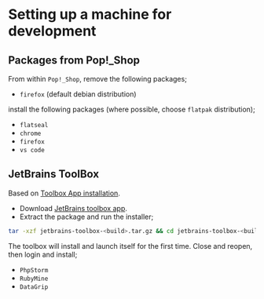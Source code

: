 # Setting up a machine for development

## Packages from Pop!_Shop

From within `Pop!_Shop`, remove the following packages;

* `firefox` (default debian distribution)

 install the following packages (where possible, choose `flatpak` distribution);

* `flatseal`
* `chrome`
* `firefox`
* `vs code`

## JetBrains ToolBox

Based on [Toolbox App installation](https://www.jetbrains.com/help/toolbox-app/toolbox-app-silent-installation.html#tba_installation).

* Download [JetBrains toolbox app](https://www.jetbrains.com/toolbox-app/).
* Extract the package and run the installer;

```bash
tar -xzf jetbrains-toolbox-<build>.tar.gz && cd jetbrains-toolbox-<build>/bin && ./jetbrains-toolbox
```

The toolbox will install and launch itself for the first time. Close and reopen, then login and install;

* `PhpStorm`
* `RubyMine`
* `DataGrip`